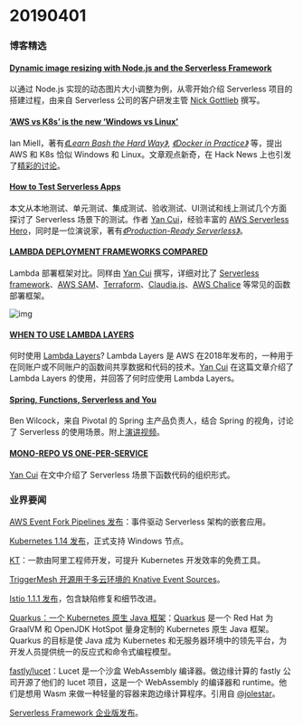 # 20190401

### 博客精选

#### [Dynamic image resizing with Node.js and the Serverless Framework](https://serverless.com/blog/dynamic-image-resizing-nodejs/)

以通过 Node.js 实现的动态图片大小调整为例，从零开始介绍 Serverless 项目的搭建过程，由来自 Serverless 公司的客户研发主管 [ Nick Gottlieb](https://serverless.com/author/nickgottlieb/) 撰写。

#### [’AWS vs K8s’ is the new ‘Windows vs Linux’](https://zwischenzugs.com/2019/03/25/aws-vs-k8s-is-the-new-windows-vs-linux/)

Ian Miell，著有[*《Learn Bash the Hard Way》*](https://leanpub.com/learnbashthehardway?p=4369), [*《Docker in Practice》*](https://www.manning.com/books/docker-in-practice-second-edition?a_aid=zwischenzugs&a_bid=550032fc) 等，提出 AWS 和 K8s 恰似 Windows 和 Linux。文章观点新奇，在 Hack News 上也引发了[精彩的讨论](https://news.ycombinator.com/item?id=19489916)。

#### [How to Test Serverless Apps](https://epsagon.com/blog/how-to-test-serverless-apps/)

本文从本地测试、单元测试、集成测试、验收测试、UI测试和线上测试几个方面探讨了 Serverless 场景下的测试。作者 [Yan Cui](https://epsagon.com/author/yan/?post_id=2208)，经验丰富的 [AWS Serverless Hero](https://aws.amazon.com/developer/community/heroes/yan-cui/)，同时是一位演说家，著有[*《Production-Ready Serverless》*](https://bit.ly/production-ready-serverless)。

#### [LAMBDA DEPLOYMENT FRAMEWORKS COMPARED](https://lumigo.io/blog/comparison-of-lambda-deployment-frameworks/)

Lambda 部署框架对比。同样由 [Yan Cui](https://epsagon.com/author/yan/?post_id=2208) 撰写，详细对比了 [Serverless framework](https://serverless.com/)、[AWS SAM](https://github.com/awslabs/serverless-application-model)、[Terraform](https://www.terraform.io/)、[Claudia.js](https://claudiajs.com/)、[AWS Chalice](https://github.com/aws/chalice) 等常见的函数部署框架。

![img](https://lh6.googleusercontent.com/1dZy7RYk-er_bIauYLD888joEIJklO_W8a3GRQkgP4RRRMiPtgUwqqaUmplz9D50UQ1G_snvVGHcRM9ABqBTNGKL8Umk7u8YKQnVL7yX2ZnRsAbfgC6R0v-jO6kZR8miZ8iXYSj5)

#### [WHEN TO USE LAMBDA LAYERS](https://lumigo.io/blog/lambda-layers-when-to-use-it/)

何时使用 [Lambda Layers](https://docs.aws.amazon.com/lambda/latest/dg/configuration-layers.html)? Lambda Layers 是 AWS 在2018年发布的，一种用于在同账户或不同账户的函数间共享数据和代码的技术。[Yan Cui](https://epsagon.com/author/yan/?post_id=2208) 在这篇文章介绍了 Lambda Layers 的使用，并回答了何时应使用 Lambda Layers。

#### [Spring, Functions, Serverless and You](https://thenewstack.io/spring-functions-serverless-and-you/)

Ben Wilcock，来自 Pivotal 的 Spring 主产品负责人，结合 Spring 的视角，讨论了 Serverless 的使用场景。附上[演讲视频](https://youtu.be/8tOj4A7jgWg)。

#### [MONO-REPO VS ONE-PER-SERVICE](https://lumigo.io/blog/mono-repo-vs-one-per-service/)

[Yan Cui](https://epsagon.com/author/yan/?post_id=2208) 在文中介绍了 Serverless 场景下函数代码的组织形式。

### 业界要闻

[AWS Event Fork Pipelines 发布](https://aws.amazon.com/cn/about-aws/whats-new/2019/03/introducing-aws-event-fork-pipelines-nested-applications-for-event-driven-serverless-architectures/)：事件驱动 Serverless 架构的嵌套应用。

[Kubernetes 1.14 发布](https://kubernetes.io/blog/2019/03/25/kubernetes-1-14-release-announcement/)，正式支持 Windows 节点。

[KT](https://mp.weixin.qq.com/s/wWDN2_43l3Ty5z2tEiOXjQ)：一款由阿里工程师开发，可提升 Kubernetes 开发效率的免费工具。

[TriggerMesh 开源用于多云环境的 Knative Event Sources](https://www.infoq.com/news/2019/03/triggermesh-klass)。

[Istio 1.1.1 发布](https://istio.io/about/notes/1.1.1/)，包含缺陷修复和细节改进。

[Quarkus：一个 Kubernetes 原生 Java 框架](https://www.infoq.cn/article/QYNE5rQ_PucIZIsmkk4J)：[Quarkus](https://quarkus.io/) 是一个 Red Hat 为 GraalVM 和 OpenJDK HotSpot 量身定制的 Kubernetes 原生 Java 框架。Quarkus 的目标是使 Java 成为 Kubernetes 和无服务器环境中的领先平台，为开发人员提供统一的反应式和命令式编程模型。

[fastly/lucet](fastly/lucet)：Lucet 是一个沙盒 WebAssembly 编译器。做边缘计算的 fastly 公司开源了他们的 lucet 项目，这是一个 WebAssembly 的编译器和 runtime。他们是想用 Wasm 来做一种轻量的容器来跑边缘计算程序。引用自 [@jolestar](https://weibo.com/1648815335/Hn80B54GO?type=repost#_rnd1554090733575)。

[Serverless Framework 企业版发布](https://serverless.com/blog/announcing-serverless-framework-enterprise/)。

